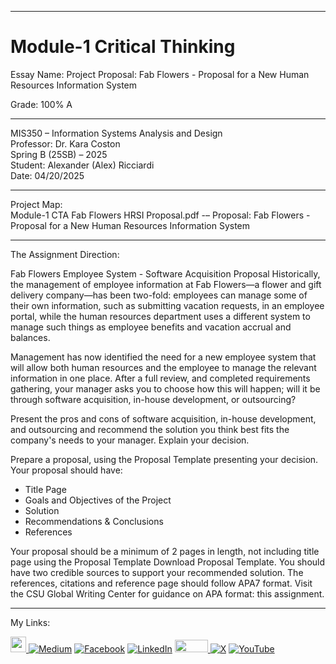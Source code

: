 ﻿-----------------------------------------------------------------------------------------------------------------------------
# Module-1 Critical Thinking 
Essay Name: Project Proposal: Fab Flowers - Proposal for a New Human Resources Information System   

Grade: 100% A

-----------------------------------------------------------------------------------------------------------------------------

MIS350 – Information Systems Analysis and Design  
Professor: Dr. Kara Coston  
Spring B (25SB) – 2025   
Student: Alexander (Alex) Ricciardi  
Date: 04/20/2025  

-----------------------------------------------------------------------------------------------------------------------------

Project Map:   
Module-1 CTA Fab Flowers HRSI Proposal.pdf  -– Proposal: Fab Flowers - Proposal for a New Human Resources Information System   

-----------------------------------------------------------------------------------------------------------------------------

The Assignment Direction:    

Fab Flowers Employee System - Software Acquisition Proposal
Historically, the management of employee information at Fab Flowers—a flower and gift delivery company—has been two-fold: employees can manage some of their own information, such as submitting vacation requests, in an employee portal, while the human resources department uses a different system to manage such things as employee benefits and vacation accrual and balances.

Management has now identified the need for a new employee system that will allow both human resources and the employee to manage the relevant information in one place. After a full review, and completed requirements gathering, your manager asks you to choose how this will happen; will it be through software acquisition, in-house development, or outsourcing?

Present the pros and cons of software acquisition, in-house development, and outsourcing and recommend the solution you think best fits the company's needs to your manager. Explain your decision.

Prepare a proposal, using the Proposal Template presenting your decision. Your proposal should have: 

- Title Page
- Goals and Objectives of the Project
- Solution
- Recommendations & Conclusions
- References  

Your proposal should be a minimum of 2 pages in length, not including title page using the Proposal Template Download Proposal Template. You should have two credible sources to support your recommended solution. The references, citations and reference page should follow APA7 format. Visit the CSU Global Writing Center for guidance on APA format: this assignment.

-----------------------------------------------------------------------------------------------------------------------------

My Links:   

<span><a href="https://www.alexomegapy.com" target="_blank"><img width="25" height="25" src="https://github.com/user-attachments/assets/a8e0ea66-5d8f-43b3-8fff-2c3d74d57f53"></span>    [![Medium](https://img.shields.io/badge/Medium-12100E?style=for-the-badge&logo=medium&logoColor=whit)](https://medium.com/@alex.omegapy)    [![Facebook](https://img.shields.io/badge/Facebook-%231877F2.svg?logo=Facebook&logoColor=white)](https://www.facebook.com/profile.php?id=100089638857137)    [![LinkedIn](https://img.shields.io/badge/LinkedIn-%230077B5.svg?logo=linkedin&logoColor=white)](https://linkedin.com/in/alex-ricciardi)    <span><a href="https://www.threads.net/@alexomegapy?hl=en" target="_blank"><img width="53" height="20" src="https://github.com/user-attachments/assets/58c9e833-4501-42e4-b4fe-39ffafba99b2"></span>    [![X](https://img.shields.io/badge/X-black.svg?logo=X&logoColor=white)](https://x.com/AlexOmegapy)    [![YouTube](https://img.shields.io/badge/YouTube-%23FF0000.svg?logo=YouTube&logoColor=white)](https://www.youtube.com/channel/UC4rMaQ7sqywMZkfS1xGh2AA) 


